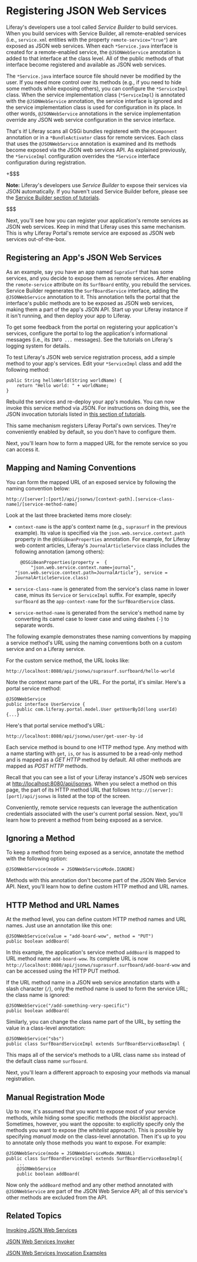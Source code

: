 # Registering JSON Web Services [](id=registering-json-web-services)

Liferay's developers use a tool called *Service Builder* to build services.
When you build services with Service Builder, all remote-enabled services
(i.e., `service.xml` entities with the property `remote-service="true"`) are
exposed as JSON web services. When each `*Service.java` interface is created
for a remote-enabled service, the `@JSONWebService` annotation is added to that
interface at the class level. All of the public methods of that interface
become registered and available as JSON web services.

The `*Service.java` interface source file should never be modified by the user.
If you need more control over its methods (e.g., if you need to hide some
methods while exposing others), you can configure the `*ServiceImpl` class. When
the service implementation class (`*ServiceImpl`) is annotated with the
`@JSONWebService` annotation, the service interface is ignored and the service
implementation class is used for configuration in its place. In other words,
`@JSONWebService` annotations in the service implementation override any JSON
web service configuration in the service interface.

That's it! Liferay scans all OSGi bundles registered with the `@Component` 
annotation or in a `*BundleActivator` class for remote services. Each class that 
uses the `@JSONWebService` annotation is examined and its methods become exposed 
via the JSON web services API. As explained previously, the `*ServiceImpl` 
configuration overrides the `*Service` interface configuration during 
registration. 

+$$$

**Note:** Liferay's developers use *Service Builder* to expose their services
via JSON automatically. If you haven't used Service Builder before, please see
the
[Service Builder section of tutorials](/develop/tutorials/-/knowledge_base/7-0/what-is-service-builder).
<!-- Service builder tutorials are in https://github.com/sez11a/liferay-docs/pull/1578 -->

$$$

Next, you'll see how you can register your application's remote services as JSON 
web services. Keep in mind that Liferay uses this same mechanism. This is why 
Liferay Portal's remote service are exposed as JSON web services out-of-the-box. 

## Registering an App's JSON Web Services [](id=registering-an-apps-json-web-services)

As an example, say you have an app named `SupraSurf` that has some services, and 
you decide to expose them as remote services. After enabling the 
`remote-service` attribute on its `SurfBoard` entity, you rebuild the services. 
Service Builder regenerates the `SurfBoardService` interface, adding the
`@JSONWebService` annotation to it. This annotation tells the portal that the
interface's public methods are to be exposed as JSON web services, making them
a part of the app's JSON API. Start up your Liferay instance if it isn't 
running, and then deploy your app to Liferay. 

To get some feedback from the portal on registering your application's services,
configure the portal to log the application's informational messages (i.e., its
`INFO ...` messages). See the tutorials on Liferay's logging system for details. 
<!-- Link to logging system tutorials once they exist -->

To test Liferay's JSON web service registration process, add a simple method to
your app's services. Edit your `*ServiceImpl` class and add the following
method:

    public String helloWorld(String worldName) {
        return "Hello world: " + worldName;
    }

Rebuild the services and re-deploy your app's modules. You can now invoke this 
service method via JSON. For instructions on doing this, see the JSON invocation 
tutorials listed in 
[this section of tutorials](/develop/tutorials/-/knowledge_base/7-0/service-builder-web-services). 

This same mechanism registers Liferay Portal's own services. They're 
conveniently enabled by default, so you don't have to configure them. 

Next, you'll learn how to form a mapped URL for the remote service so you can 
access it. 

## Mapping and Naming Conventions [](id=mapping-and-naming-conventions)

You can form the mapped URL of an exposed service by following the naming
convention below:

    http://[server]:[port]/api/jsonws/[context-path].[service-class-name]/[service-method-name]

Look at the last three bracketed items more closely: 

- `context-name` is the app's context name (e.g., `suprasurf` in the previous 
  example). Its value is specified via the `json.web.service.context.path` 
  property in the `@OSGiBeanProperties` annotation. For example, for Liferay web 
  content articles, Liferay's `JournalArticleService` class includes the 
  following annotation (among others): 

        @OSGiBeanProperties(property =  {
            "json.web.service.context.name=journal", "json.web.service.context.path=JournalArticle"}, service = JournalArticleService.class)

- `service-class-name` is generated from the service's class name in lower case,
  minus its `Service` or `ServiceImpl` suffix. For example, specify `surfboard`
  as the `app-context-name` for the `SurfBoardService` class. 
- `service-method-name` is generated from the service's method name by
  converting its camel case to lower case and using dashes (`-`) to separate
  words. 

The following example demonstrates these naming conventions by mapping a service 
method's URL using the naming conventions both on a custom service and on a 
Liferay service.

For the custom service method, the URL looks like:

    http://localhost:8080/api/jsonws/suprasurf.surfboard/hello-world

Note the context name part of the URL. For the portal, it's similar. Here's a
portal service method:

    @JSONWebService
    public interface UserService {
        public com.liferay.portal.model.User getUserById(long userId) {...}

Here's that portal service method's URL:

    http://localhost:8080/api/jsonws/user/get-user-by-id

Each service method is bound to one HTTP method type. Any method with a name
starting with `get`, `is`, or `has` is assumed to be a read-only method and is
mapped as a *GET HTTP* method by default. All other methods are mapped as *POST
HTTP* methods. 

Recall that you can see a list of your Liferay instance's JSON web services at 
[http://localhost:8080/api/jsonws](http://localhost:8080/api/jsonws). 
When you select a method on this page, the part of its HTTP method URL that 
follows `http://[server]:[port]/api/jsonws` is listed at the top of the screen. 

Conveniently, remote service requests can leverage the authentication 
credentials associated with the user's current portal session. Next, you'll 
learn how to prevent a method from being exposed as a service. 

## Ignoring a Method [](id=ignoring-a-method)

To keep a method from being exposed as a service, annotate the method with the
following option:

    @JSONWebService(mode = JSONWebServiceMode.IGNORE)

Methods with this annotation don't become part of the JSON Web Service API. 
Next, you'll learn how to define custom HTTP method and URL names. 

## HTTP Method and URL Names [](id=http-method-and-url-names)

At the method level, you can define custom HTTP method names and URL names. Just
use an annotation like this one:

    @JSONWebService(value = "add-board-wow", method = "PUT")
    public boolean addBoard(

In this example, the application's service method `addBoard` is mapped to URL
method name `add-board-wow`. Its complete URL is now
`http://localhost:8080/api/jsonws/suprasurf.surfboard/add-board-wow`
and can be accessed using the HTTP PUT method.

If the URL method name in a JSON web service annotation starts with a slash
character (`/`), only the method name is used to form the service URL; the class
name is ignored:

    @JSONWebService("/add-something-very-specific")
    public boolean addBoard(

Similarly, you can change the class name part of the URL, by setting the value
in a class-level annotation:

    @JSONWebService("sbs")
    public class SurfBoardServiceImpl extends SurfBoardServiceBaseImpl {

This maps all of the service's methods to a URL class name `sbs` instead
of the default class name `surfboard`.

Next, you'll learn a different approach to exposing your methods via manual 
registration.

## Manual Registration Mode [](id=manual-registration-mode)

Up to now, it's assumed that you want to expose most of your service methods,
while hiding some specific methods (the *blacklist* approach). Sometimes, 
however, you want the opposite: to explicitly specify only the methods you want 
to expose (the *whitelist* approach). This is possible by specifying *manual 
mode* on the class-level annotation. Then it's up to you to annotate only those 
methods you want to expose. For example:

    @JSONWebService(mode = JSONWebServiceMode.MANUAL)
    public class SurfBoardServiceImpl extends SurfBoardServiceBaseImpl{
        ...
        @JSONWebService
        public boolean addBoard(

Now only the `addBoard` method and any other method annotated with 
`@JSONWebService` are part of the JSON Web Service API; all of this service's 
other methods are excluded from the API. 

## Related Topics [](id=related-topics)

[Invoking JSON Web Services](/develop/tutorials/-/knowledge_base/7-0/invoking-json-web-services)

[JSON Web Services Invoker](/develop/tutorials/-/knowledge_base/7-0/json-web-services-invoker)

[JSON Web Services Invocation Examples](/develop/tutorials/-/knowledge_base/7-0/json-web-services-invocation-examples)

